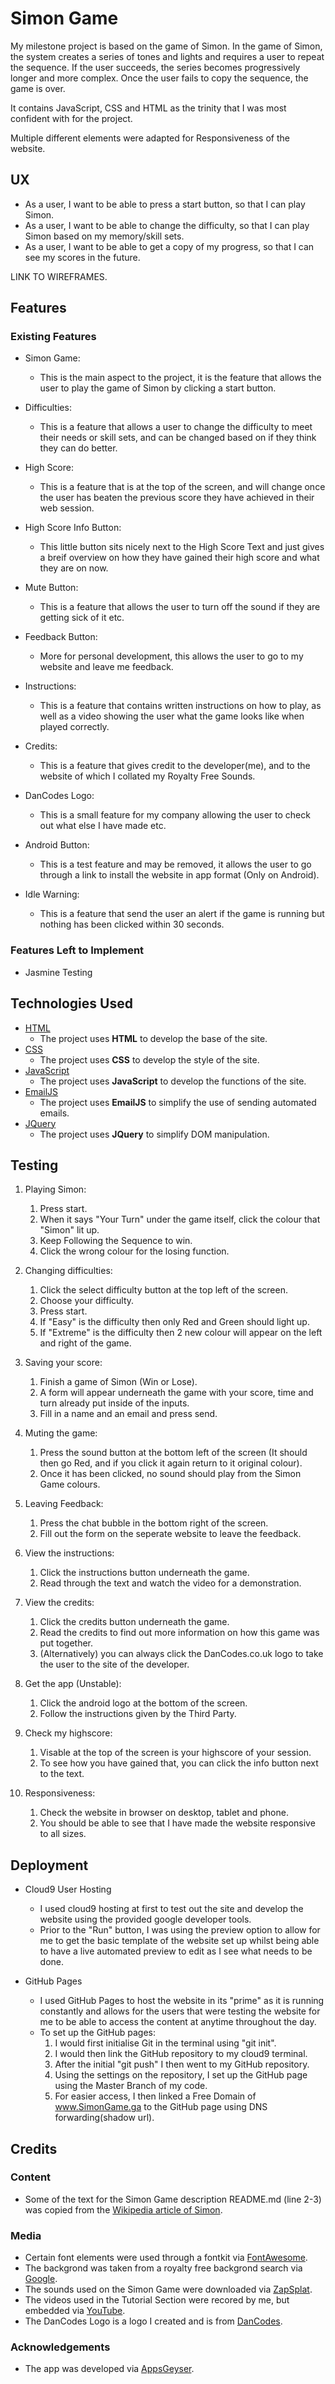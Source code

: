 # Simon Game
My milestone project is based on the game of Simon. In the game of Simon, the system creates a series of tones and lights and requires a user to repeat the sequence. If the user succeeds, the series becomes progressively longer and more complex. 
Once the user fails to copy the sequence, the game is over.

It contains JavaScript, CSS and HTML as the trinity that I was most confident with for the project.

Multiple different elements were adapted for Responsiveness of the website.
 
## UX

- As a user, I want to be able to press a start button, so that I can play Simon.
- As a user, I want to be able to change the difficulty, so that I can play Simon based on my memory/skill sets.
- As a user, I want to be able to get a copy of my progress, so that I can see my scores in the future.

LINK TO WIREFRAMES.

## Features

### Existing Features
- Simon Game:
    - This is the main aspect to the project, it is the feature that allows the user to play the game of Simon by clicking a start button.

- Difficulties:
    - This is a feature that allows a user to change the difficulty to meet their needs or skill sets, and can be changed based on if they think they can do better.

- High Score:
    - This is a feature that is at the top of the screen, and will change once the user has beaten the previous score they have achieved in their web session.

- High Score Info Button:
    - This little button sits nicely next to the High Score Text and just gives a breif overview on how they have gained their high score and what they are on now.

- Mute Button:
    - This is a feature that allows the user to turn off the sound if they are getting sick of it etc.

- Feedback Button:
    - More for personal development, this allows the user to go to my website and leave me feedback.

- Instructions:
    - This is a feature that contains written instructions on how to play, as well as a video showing the user what the game looks like when played correctly.

- Credits:
    - This is a feature that gives credit to the developer(me), and to the website of which I collated my Royalty Free Sounds.

- DanCodes Logo:
    - This is a small feature for my company allowing the user to check out what else I have made etc.

- Android Button:
    - This is a test feature and may be removed, it allows the user to go through a link to install the website in app format (Only on Android).

- Idle Warning:
    - This is a feature that send the user an alert if the game is running but nothing has been clicked within 30 seconds.

### Features Left to Implement
- Jasmine Testing

## Technologies Used
- [HTML](https://en.wikipedia.org/wiki/HTML)
    - The project uses **HTML** to develop the base of the site.
- [CSS](https://en.wikipedia.org/wiki/Cascading_Style_Sheets)
    - The project uses **CSS** to develop the style of the site.
- [JavaScript](https://en.wikipedia.org/wiki/JavaScript)
    - The project uses **JavaScript** to develop the functions of the site.
- [EmailJS](https://www.emailjs.com/)
    - The project uses **EmailJS** to simplify the use of sending automated emails.
- [JQuery](https://jquery.com)
    - The project uses **JQuery** to simplify DOM manipulation.


## Testing

1. Playing Simon:
    1. Press start.
    2. When it says "Your Turn" under the game itself, click the colour that "Simon" lit up.
    3. Keep Following the Sequence to win.
    4. Click the wrong colour for the losing function.

2. Changing difficulties:
    1. Click the select difficulty button at the top left of the screen.
    2. Choose your difficulty.
    3. Press start.
    4. If "Easy" is the difficulty then only Red and Green should light up.
    5. If "Extreme" is the difficulty then 2 new colour will appear on the left and right of the game.

3. Saving your score:
    1. Finish a game of Simon (Win or Lose).
    2. A form will appear underneath the game with your score, time and turn already put inside of the inputs.
    3. Fill in a name and an email and press send.

4. Muting the game:
    1. Press the sound button at the bottom left of the screen (It should then go Red, and if you click it again return to it original colour).
    2. Once it has been clicked, no sound should play from the Simon Game colours.

5. Leaving Feedback:
    1. Press the chat bubble in the bottom right of the screen.
    2. Fill out the form on the seperate website to leave the feedback.

6. View the instructions:
    1. Click the instructions button underneath the game.
    2. Read through the text and watch the video for a demonstration.

7. View the credits:
    1. Click the credits button underneath the game.
    2. Read the credits to find out more information on how this game was put together.
    3. (Alternatively) you can always click the DanCodes.co.uk logo to take the user to the site of the developer.

8. Get the app (Unstable):
    1. Click the android logo at the bottom of the screen.
    2. Follow the instructions given by the Third Party.

9. Check my highscore:
    1. Visable at the top of the screen is your highscore of your session.
    2. To see how you have gained that, you can click the info button next to the text.

10. Responsiveness:
    1. Check the website in browser on desktop, tablet and phone.
    2. You should be able to see that I have made the website responsive to all sizes.

## Deployment
- Cloud9 User Hosting
    - I used cloud9 hosting at first to test out the site and develop the website using the provided google developer tools.
    - Prior to the "Run" button, I was using the preview option to allow for me to get the basic template of the website set up whilst being able to have a live automated preview to edit as I see what needs to be done.

- GitHub Pages
    - I used GitHub Pages to host the website in its "prime" as it is running constantly and allows for the users that were testing the website for me to be able to access the content at anytime throughout the day.
    - To set up the GitHub pages:
        1. I would first initialise Git in the terminal using "git init".
        2. I would then link the GitHub repository to my cloud9 terminal.
        3. After the initial "git push" I then went to my GitHub repository.
        4. Using the settings on the repository, I set up the GitHub page using the Master Branch of my code.
        5. For easier access, I then linked a Free Domain of www.SimonGame.ga to the GitHub page using DNS forwarding(shadow url).

## Credits

### Content
- Some of the text for the Simon Game description README.md (line 2-3) was copied from the [Wikipedia article of Simon](https://en.wikipedia.org/wiki/Simon_(game)).

### Media
- Certain font elements were used through a fontkit via [FontAwesome](https://fontawesome.com/).
- The backgrond was taken from a royalty free backgrond search via [Google](https://www.google.com/).
- The sounds used on the Simon Game were downloaded via [ZapSplat](https://www.zapsplat.com/).
- The videos used in the Tutorial Section were recored by me, but embedded via [YouTube](https://www.youtube.com/embed/SCQok9PDqVw?rel=0).
- The DanCodes Logo is a logo I created and is from [DanCodes](https://www.DanCodes.co.uk).

### Acknowledgements
- The app was developed via [AppsGeyser](http://app.appsgeyser.com/9118769/simongame).